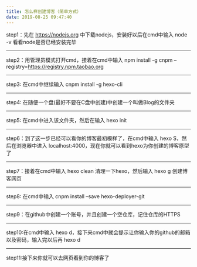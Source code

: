 ```yaml
---
title: 怎么样创建博客（简单方式）
date: 2019-08-25 09:47:40
---
```

step1：先在 https://nodejs.org 中下载nodejs，安装好以后在cmd中输入 node -v 看看node是否已经安装完毕

---

step2：用管理员模式打开cmd，接着在cmd中输入 npm install -g cnpm –registry=https://registry.npm.taobao.org

---

step3: 在cmd中继续输入 cnpm install -g hexo-cli

---

step4: 在随便一个盘(最好不要在C盘中创建)中创建一个叫做Blog的文件夹

---

step5: 在cmd中进入该文件夹，然后在输入 hexo init

---

step6：到了这一步已经可以看你的博客最初模样了，在cmd中输入 hexo S，然后在浏览器中进入 localhost:4000，现在你就可以看到hexo为你创建的博客原型了

---

step7：接着在cmd中输入 hexo clean 清理一下hexo，然后输入 hexo g 创建博客网页

---

step8: 在cmd中输入 cnpm install –save hexo-deployer-git 

---

step9：在github中创建一个账号，并且创建一个空仓库，记住仓库的HTTPS

---

step10:在cmd中输入 hexo d，接下来cmd中就会提示让你输入你的github的邮箱以及密码，输入完以后再 hexo d

---

step11:接下来你就可以去网页看到你的博客了

